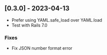 ## [0.3.0] - 2023-04-13
- Prefer using YAML.safe_load over YAML.load
- Test with Rails 7.0

### Fixes
- Fix JSON number format error
